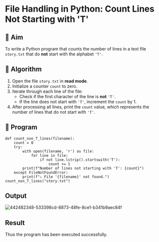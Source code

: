 # File Handling in Python: Count Lines Not Starting with 'T'

## 🎯 Aim
To write a Python program that counts the number of lines in a text file `story.txt` that do **not** start with the alphabet `'T'`.

## 🧠 Algorithm
1. Open the file `story.txt` in **read mode**.
2. Initialize a counter `count` to zero.
3. Iterate through each line of the file:
   - Check if the first character of the line is **not** `'T'`.
   - If the line does not start with `'T'`, increment the `count` by 1.
4. After processing all lines, print the `count` value, which represents the number of lines that do not start with `'T'`.

## 🧾 Program
```
def count_non_T_lines(filename):
    count = 0
    try:
        with open(filename, 'r') as file:
            for line in file:
                if not line.lstrip().startswith('T'):
                    count += 1
        print(f"Number of lines not starting with 'T': {count}")
    except FileNotFoundError:
        print(f"⚠️ File '{filename}' not found.")
count_non_T_lines("story.txt")
```

## Output
![442482348-533398cd-8873-48fe-8ce1-b341b9aec84f](https://github.com/user-attachments/assets/f215bb05-22a0-45e5-96a4-12c81f2c8901)

## Result
Thus the program has been executed successfully.
